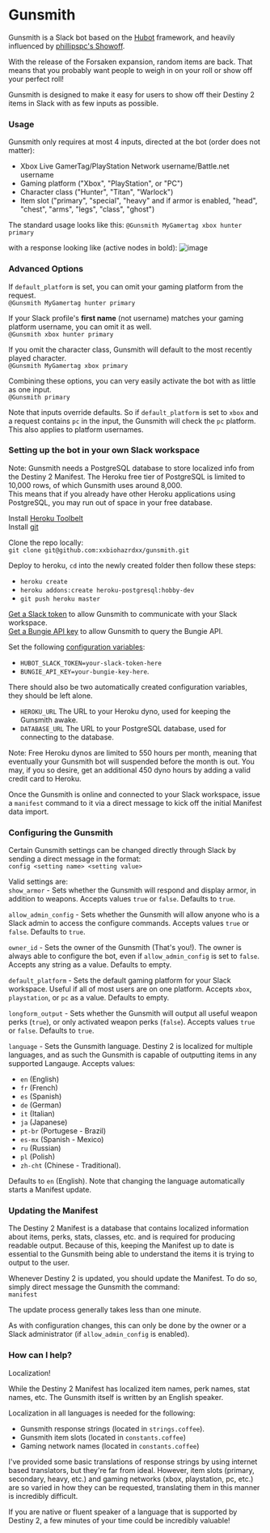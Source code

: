 # Gunsmith
 
Gunsmith is a Slack bot based on the [Hubot](https://hubot.github.com/) framework, and heavily influenced by [phillipspc's Showoff](https://github.com/phillipspc/showoff).
 
With the release of the Forsaken expansion, random items are back. That means that you probably want people to weigh in on your roll or show off your perfect roll!
 
Gunsmith is designed to make it easy for users to show off their Destiny 2 items in Slack with as few inputs as possible. 
 
### Usage
 
Gunsmith only requires at most 4 inputs, directed at the bot (order does not matter): 
* Xbox Live GamerTag/PlayStation Network username/Battle.net username
* Gaming platform ("Xbox", "PlayStation", or "PC")
* Character class ("Hunter", "Titan", "Warlock")
* Item slot ("primary", "special", "heavy" and if armor is enabled, "head", "chest", "arms", "legs", "class", "ghost")
 
The standard usage looks like this: 
`@Gunsmith MyGamertag xbox hunter primary`
 
with a response looking like (active nodes in bold): 
![image](https://user-images.githubusercontent.com/24279336/47389538-097e6a00-d6e3-11e8-8285-260d135801cb.png) 
 
### Advanced Options
If `default_platform` is set, you can omit your gaming platform from the request.  
`@Gunsmith MyGamertag hunter primary`
 
If your Slack profile's **first name** (not username) matches your gaming platform username, you can omit it as well.  
`@Gunsmith xbox hunter primary`
 
If you omit the character class, Gunsmith will default to the most recently played character.  
`@Gunsmith MyGamertag xbox primary`
 
Combining these options, you can very easily activate the bot with as little as one input.  
`@Gunsmith primary`
 
Note that inputs override defaults. So if `default_platform` is set to `xbox` and a request contains `pc` in the input, the Gunsmith will check the `pc` platform.  
This also applies to platform usernames.

### Setting up the bot in your own Slack workspace
 
Note: Gunsmith needs a PostgreSQL database to store localized info from the Destiny 2 Manifest. The Heroku free tier of PostgreSQL is limited to 10,000 rows, of which Gunsmith uses around 8,000.  
This means that if you already have other Heroku applications using PostgreSQL, you may run out of space in your free database.
 
Install [Heroku Toolbelt](https://toolbelt.heroku.com/)  
Install [git](https://git-scm.com/book/en/v2/Getting-Started-Installing-Git)  

Clone the repo locally:  
`git clone git@github.com:xxbiohazrdxx/gunsmith.git`
 
Deploy to heroku, `cd` into the newly created folder then follow these steps:
- `heroku create`
- `heroku addons:create heroku-postgresql:hobby-dev`
- `git push heroku master`
 
[Get a Slack token](http://my.slack.com/services/new/hubot) to allow Gunsmith to communicate with your Slack workspace.  
[Get a Bungie API key](https://www.bungie.net/en/Application) to allow Gunsmith to query the Bungie API.  
 
Set the following [configuration variables](https://devcenter.heroku.com/articles/config-vars):  
- `HUBOT_SLACK_TOKEN=your-slack-token-here`  
- `BUNGIE_API_KEY=your-bungie-key-here`. 
 
There should also be two automatically created configuration variables, they should be left alone.
- `HEROKU_URL` The URL to your Heroku dyno, used for keeping the Gunsmith awake.  
- `DATABASE_URL` The URL to your PostgreSQL database, used for connecting to the database.
 
Note: Free Heroku dynos are limited to 550 hours per month, meaning that eventually your Gunsmith bot will suspended before the month is out. You may, if you so desire, get an additional 450 dyno hours by adding a valid credit card to Heroku.

Once the Gunsmith is online and connected to your Slack workspace, issue a `manifest` command to it via a direct message to kick off the initial Manifest data import.
 
### Configuring the Gunsmith
 
Certain Gunsmith settings can be changed directly through Slack by sending a direct message in the format:  
`config <setting name> <setting value>`
 
Valid settings are:  
`show_armor` - Sets whether the Gunsmith will respond and display armor, in addition to weapons. Accepts values `true` or `false`. Defaults to `true`.  

`allow_admin_config` - Sets whether the Gunsmith will allow anyone who is a Slack admin to access the configure commands. Accepts values `true` or `false`. Defaults to `true`.  

`owner_id` - Sets the owner of the Gunsmith (That's you!). The owner is always able to configure the bot, even if `allow_admin_config` is set to `false`. Accepts any string as a value. Defaults to empty.  

`default_platform` - Sets the default gaming platform for your Slack workspace. Useful if all of most users are on one platform. Accepts `xbox`, `playstation`, or `pc` as a value. Defaults to empty.  

`longform_output` - Sets whether the Gunsmith will output all useful weapon perks (`true`), or only activated weapon perks (`false`). Accepts values `true` or `false`. Defaults to `true`.  

`language` - Sets the Gunsmith language. Destiny 2 is localized for multiple languages, and as such the Gunsmith is capable of outputting items in any supported Langauge. Accepts values:
- `en` (English)
- `fr` (French)
- `es` (Spanish)
- `de` (German)
- `it` (Italian)
- `ja` (Japanese)
- `pt-br` (Portugese - Brazil)
- `es-mx` (Spanish - Mexico)
- `ru` (Russian)
- `pl` (Polish)
- `zh-cht` (Chinese - Traditional).

Defaults to `en` (English). Note that changing the language automatically starts a Manifest update.

### Updating the Manifest

The Destiny 2 Manifest is a database that contains localized information about items, perks, stats, classes, etc. and is required for producing readable output. Because of this, keeping the Manifest up to date is essential to the Gunsmith being able to understand the items it is trying to output to the user.

Whenever Destiny 2 is updated, you should update the Manifest. To do so, simply direct message the Gunsmith the command:  
`manifest`

The update process generally takes less than one minute.

As with configuration changes, this can only be done by the owner or a Slack administrator (if `allow_admin_config` is enabled).
 
### How can I help?
 
Localization!
 
While the Destiny 2 Manifest has localized item names, perk names, stat names, etc. The Gunsmith itself is written by an English speaker.
 
Localization in all languages is needed for the following:
- Gunsmith response strings (located in `strings.coffee`).
- Gunsmith item slots (located in `constants.coffee`)
- Gaming network names (located in `constants.coffee`)
 
I've provided some basic translations of response strings by using internet based translators, but they're far from ideal. However, item slots (primary, secondary, heavy, etc.) and gaming networks (xbox, playstation, pc, etc.) are so varied in how they can be requested, translating them in this manner is incredibly difficult.
 
If you are native or fluent speaker of a language that is supported by Destiny 2, a few minutes of your time could be incredibly valuable!
